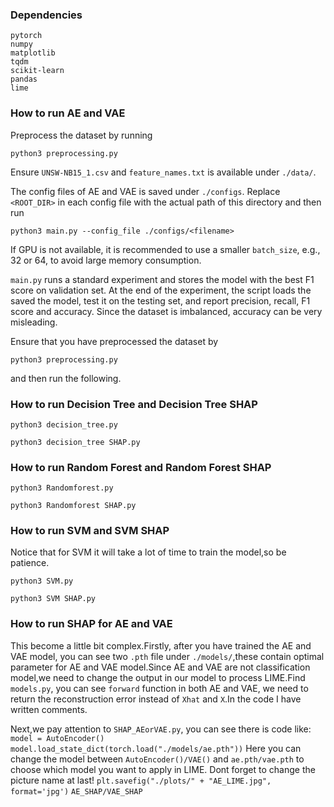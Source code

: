### Dependencies
```
pytorch
numpy
matplotlib
tqdm
scikit-learn
pandas
lime
```

### How to run AE and VAE
Preprocess the dataset by running 
```shell
python3 preprocessing.py
```
Ensure `UNSW-NB15_1.csv` and `feature_names.txt` 
is available under `./data/`.

The config files of AE and VAE is saved under `./configs`.
Replace `<ROOT_DIR>` in each config file with the actual path of this
directory and then run
```shell
python3 main.py --config_file ./configs/<filename>
```
If GPU is not available, it is recommended to use a smaller `batch_size`, 
e.g., 32 or 64, to avoid large memory consumption.

`main.py` runs a standard experiment and stores the model 
with the best F1 score on validation set. At the end of 
the experiment, the script loads the saved the model, test it on the testing set, 
and report precision, recall, F1 score and accuracy.
Since the dataset is imbalanced, accuracy can be very misleading.


Ensure that you have preprocessed the dataset by
```shell
python3 preprocessing.py
```
and then run the following.

### How to run Decision Tree and Decision Tree SHAP
```shell
python3 decision_tree.py
```
```shell
python3 decision_tree SHAP.py
```

### How to run Random Forest and Random Forest SHAP
```shell
python3 Randomforest.py
```
```shell
python3 Randomforest SHAP.py
```

### How to run SVM and SVM SHAP
Notice that for SVM it will take a lot of time to train
the model,so be patience.
```shell
python3 SVM.py
```
```shell
python3 SVM SHAP.py
```

### How to run SHAP for AE and VAE
This become a little bit complex.Firstly, after you have trained the AE and VAE model, 
you can see two `.pth` file under `./models/`,these contain optimal parameter for AE
and VAE model.Since AE and VAE are not classification model,we need to change the output
in our model to process LIME.Find `models.py`, you can see `forward` function in both AE
and VAE, we need to return the reconstruction error instead of `Xhat` and `X`.In the code 
I have written comments.

Next,we pay attention to `SHAP_AEorVAE.py`, you can see there is code like:
`model = AutoEncoder()`
`model.load_state_dict(torch.load("./models/ae.pth"))`
Here you can change the model between `AutoEncoder()/VAE()` and `ae.pth/vae.pth` to choose which
model you want to apply in LIME.
Dont forget to change the picture name at last!
`plt.savefig("./plots/" + "AE_LIME.jpg", format='jpg')`
`AE_SHAP/VAE_SHAP`